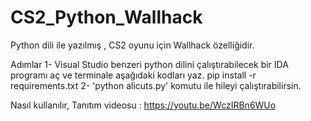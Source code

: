 # CS2_Python_Wallhack
Python dili ile yazılmış , CS2 oyunu için Wallhack özelliğidir.

Adımlar
1- Visual Studio benzeri python dilini çalıştırabilecek bir IDA programı aç ve terminale aşağıdaki kodları yaz.
pip install -r requirements.txt
2- 'python alicuts.py' komutu ile hileyi çalıştırabilirsin.


Nasıl kullanılır, Tanıtım videosu : 
https://youtu.be/WczIRBn6WUo
